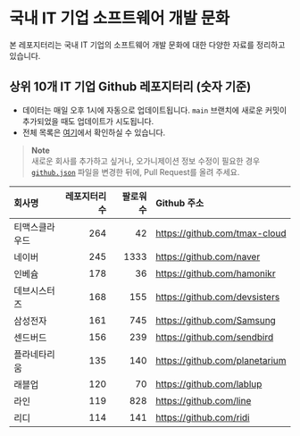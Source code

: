 # 국내 IT 기업 소프트웨어 개발 문화
본 레포지터리는 국내 IT 기업의 소프트웨어 개발 문화에 대한 다양한 자료를 정리하고 있습니다.

## 상위 10개 IT 기업 Github 레포지터리 (숫자 기준)

- 데이터는 매일 오후 1시에 자동으로 업데이트됩니다. `main` 브랜치에 새로운 커밋이 추가되었을 때도 업데이트가 시도됩니다.
- 전체 목록은 [여기](./github.md)에서 확인하실 수 있습니다.

> **Note**<br />
> 새로운 회사를 추가하고 싶거나, 오가니제이션 정보 수정이 필요한 경우 [`github.json`](./github.json) 파일을 변경한 뒤에, Pull Request를 올려 주세요.

<!-- MARKDOWN_TABLE(GITHUB): START -->

| **회사명** | **레포지터리 수** | **팔로워 수** | **Github 주소** |
|:---|---:|---:|:---|
| 티맥스클라우드 | 264 | 42 | https://github.com/tmax-cloud |
| 네이버 | 245 | 1333 | https://github.com/naver |
| 인베슘 | 178 | 36 | https://github.com/hamonikr |
| 데브시스터즈 | 168 | 155 | https://github.com/devsisters |
| 삼성전자 | 161 | 745 | https://github.com/Samsung |
| 센드버드 | 156 | 239 | https://github.com/sendbird |
| 플라네타리움 | 135 | 140 | https://github.com/planetarium |
| 래블업 | 120 | 70 | https://github.com/lablup |
| 라인 | 119 | 828 | https://github.com/line |
| 리디 | 114 | 141 | https://github.com/ridi |

<!-- MARKDOWN_TABLE(GITHUB): END -->

